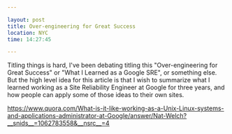 ```yaml
---

layout: post
title: Over-engineering for Great Success
location: NYC
time: 14:27:45

---
```


Titling things is hard, I've been debating titling this "Over-engineering for Great Success" or "What I Learned as a Google SRE", or something else. But the high level idea for this article is that I wish to summarize what I learned working as a Site Reliability Engineer at Google for three years, and how people can apply some of those ideas to their own sites.

https://www.quora.com/What-is-it-like-working-as-a-Unix-Linux-systems-and-applications-administrator-at-Google/answer/Nat-Welch?__snids__=1062783558&__nsrc__=4

